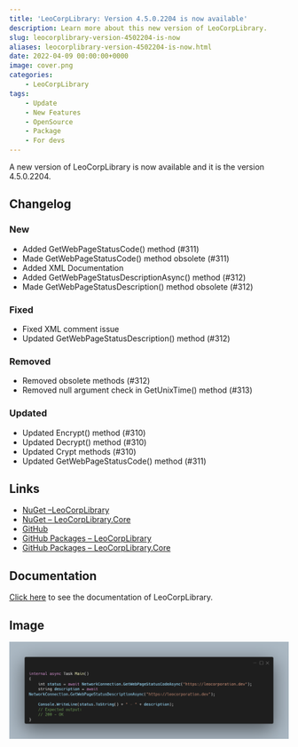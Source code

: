 ```yaml
---
title: 'LeoCorpLibrary: Version 4.5.0.2204 is now available'
description: Learn more about this new version of LeoCorpLibrary.
slug: leocorplibrary-version-4502204-is-now
aliases: leocorplibrary-version-4502204-is-now.html
date: 2022-04-09 00:00:00+0000
image: cover.png
categories:
    - LeoCorpLibrary
tags:
    - Update
    - New Features
    - OpenSource
    - Package
    - For devs
---
```

A new version of LeoCorpLibrary is now available and it is the version 4.5.0.2204.

## Changelog
### New
- Added GetWebPageStatusCode() method (#311)
- Made GetWebPageStatusCode() method obsolete (#311)
- Added XML Documentation
- Added GetWebPageStatusDescriptionAsync() method (#312)
- Made GetWebPageStatusDescription() method obsolete (#312)
### Fixed
- Fixed XML comment issue
- Updated GetWebPageStatusDescription() method (#312)
### Removed
- Removed obsolete methods (#312)
- Removed null argument check in GetUnixTime() method (#313)
### Updated
- Updated Encrypt() method (#310)
- Updated Decrypt() method (#310)
- Updated Crypt methods (#310)
- Updated GetWebPageStatusCode() method (#311)


## Links

- [NuGet –LeoCorpLibrary](https://www.nuget.org/packages/LeoCorpLibrary)
- [NuGet – LeoCorpLibrary.Core](https://www.nuget.org/packages/LeoCorpLibrary.Core)
- [GitHub](https://github.com/Leo-Corporation/LeoCorpLibrary)
- [GitHub Packages – LeoCorpLibrary](https://github.com/Leo-Corporation/LeoCorpLibrary/packages/345951?version=4.9.0.2208)
- [GitHub Packages – LeoCorpLibrary.Core](https://github.com/Leo-Corporation/LeoCorpLibrary/packages/530093?version=4.9.0.2208)

## Documentation

[Click here](https://leocorplibrary.leocorporation.dev/) to see the documentation of LeoCorpLibrary.

## Image
![A C# code sample using LeoCorpLibrary NetworkConnection methods that can get the status code of a specific website.](cover.png)